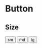 # Button

## Size

<button class="btn btn-sm btn-solid">sm</button>
<button class="btn btn-md btn-outline">md</button>
<button class="btn btn-lg btn-ghost">lg</button>
